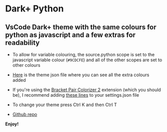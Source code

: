 # Dark+ Python

## VsCode Dark+ theme with the same colours for python as javascript and a few extras for readability

* To allow for variable colouring, the source.python scope is set to the javascript variable colour (`#9CDCFE`) and all of the other scopes are set to other colours

* [Here](./themes/dark-plus-python-theme.json) is the theme json file where you can see all the extra colours added

* If you're using the [Bracket Pair Colorizer 2](https://marketplace.visualstudio.com/items?itemName=CoenraadS.bracket-pair-colorizer-2) extension (which you should be), I recommend adding [these lines](./themes/bracket-pair-colorizer-2-settings.json) to your settings.json file

* To change your theme press Ctrl K and then Ctrl T

* [Github repo](https://github.com/thowitz/dark-plus-python-theme)

**Enjoy!**

